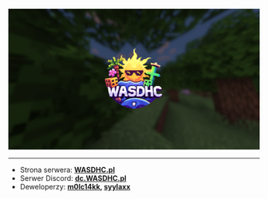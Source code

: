 <p align="center">
    <img src="./assets/Banner.png" width="1080">
</p>

<hr />

<ul>
    <li>
        Strona serwera: <b><a href="https://wasdhc.pl/">WASDHC.pl</a></b>
    </li>
    <li>
        Serwer Discord: <b><a href="https://dc.wasdhc.pl/">dc.WASDHC.pl</a></b>
    </li>
    <li>
        Deweloperzy: <b><a href="https://github.com/m0lc14kk">m0lc14kk</a>, <a href="https://github.com/syylaxx">syylaxx</a></b>
    </li>
</ul>